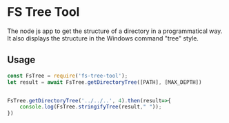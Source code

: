 # FS Tree Tool
The node js app to get the structure of a directory in a programmatical way. It also displays the structure in the Windows command "tree" style.

## Usage 
```javascript
const FsTree = require('fs-tree-tool');
let result = await FsTree.getDirectoryTree([PATH], [MAX_DEPTH])


FsTree.getDirectoryTree('../../..', 4).then(result=>{
    console.log(FsTree.stringifyTree(result," "));
})


```